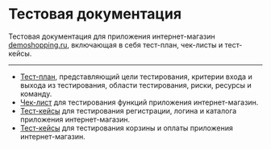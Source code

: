 # Тестовая документация

Тестовая документация для приложения интернет-магазин [demoshopping.ru](https://demoshopping.ru/), включающая в себя тест-план, чек-листы и тест-кейсы.

---

- [Тест-план](https://docs.google.com/spreadsheets/d/1ZAY2z2YsU806OFDj_T49P5287otWg5X1dR53wEqeNRY/edit?usp=sharing), представляющий цели тестирования, критерии входа и выхода из тестирования, области тестирования, риски, ресурсы и команду.
- [Чек-лист](https://docs.google.com/spreadsheets/d/1EQh79rNgiqckLNoDitmzOn94000iK3MuUhVeDcb4bbM/edit?usp=sharing) для тестирования функций приложения интернет-магазин.
- [Тест-кейсы](https://github.com/Leesmike/docs/blob/main/Mikhail%20Li%20-%20Registration%20and%20Authorization%2C%20Catalog%20test%20suite.pdf) для тестирования регистрации, логина и каталога приложения интернет-магазин.
- [Тест-кейсы](https://github.com/Leesmike/docs/blob/main/Mikhail%20Li%20-%20Cart%20and%20Order%20management%20test%20suite.pdf) для тестирования корзины и оплаты приложения интернет-магазин.
